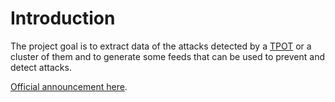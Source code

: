 # Introduction

The project goal is to extract data of the attacks detected by a [TPOT](https://github.com/telekom-security/tpotce) or a cluster of them and to generate some feeds that can be used to prevent and detect attacks.

[Official announcement here](https://www.honeynet.org/2021/12/27/new-project-available-greedybear/).